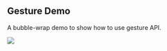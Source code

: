 ## Gesture Demo

A bubble-wrap demo to show how to use gesture API.

![](http://f.cl.ly/items/0e1J3W0Y0p3n3S2a0k2K/%E8%9E%A2%E5%B9%95%E5%BF%AB%E7%85%A7%202012-07-16%20%E4%B8%8B%E5%8D%8802.15.30.png)